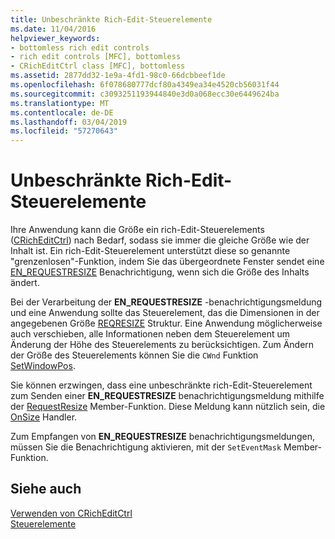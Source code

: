 ```yaml
---
title: Unbeschränkte Rich-Edit-Steuerelemente
ms.date: 11/04/2016
helpviewer_keywords:
- bottomless rich edit controls
- rich edit controls [MFC], bottomless
- CRichEditCtrl class [MFC], bottomless
ms.assetid: 2877dd32-1e9a-4fd1-98c0-66dcbbeef1de
ms.openlocfilehash: 6f078680777dcf80a4349ea34e4520cb56031f44
ms.sourcegitcommit: c3093251193944840e3d0a068ecc30e6449624ba
ms.translationtype: MT
ms.contentlocale: de-DE
ms.lasthandoff: 03/04/2019
ms.locfileid: "57270643"
---
```

# <a name="bottomless-rich-edit-controls"></a>Unbeschränkte Rich-Edit-Steuerelemente

Ihre Anwendung kann die Größe ein rich-Edit-Steuerelements ([CRichEditCtrl](../mfc/reference/cricheditctrl-class.md)) nach Bedarf, sodass sie immer die gleiche Größe wie der Inhalt ist. Ein rich-Edit-Steuerelement unterstützt diese so genannte "grenzenlosen"-Funktion, indem Sie das übergeordnete Fenster sendet eine [EN_REQUESTRESIZE](/windows/desktop/Controls/en-requestresize) Benachrichtigung, wenn sich die Größe des Inhalts ändert.

Bei der Verarbeitung der **EN_REQUESTRESIZE** -benachrichtigungsmeldung und eine Anwendung sollte das Steuerelement, das die Dimensionen in der angegebenen Größe [REQRESIZE](/windows/desktop/api/richedit/ns-richedit-_reqresize) Struktur. Eine Anwendung möglicherweise auch verschieben, alle Informationen neben dem Steuerelement um Änderung der Höhe des Steuerelements zu berücksichtigen. Zum Ändern der Größe des Steuerelements können Sie die `CWnd` Funktion [SetWindowPos](../mfc/reference/cwnd-class.md#setwindowpos).

Sie können erzwingen, dass eine unbeschränkte rich-Edit-Steuerelement zum Senden einer **EN_REQUESTRESIZE** benachrichtigungsmeldung mithilfe der [RequestResize](../mfc/reference/cricheditctrl-class.md#requestresize) Member-Funktion. Diese Meldung kann nützlich sein, die [OnSize](../mfc/reference/cwnd-class.md#onsize) Handler.

Zum Empfangen von **EN_REQUESTRESIZE** benachrichtigungsmeldungen, müssen Sie die Benachrichtigung aktivieren, mit der `SetEventMask` Member-Funktion.

## <a name="see-also"></a>Siehe auch

[Verwenden von CRichEditCtrl](../mfc/using-cricheditctrl.md)<br/>
[Steuerelemente](../mfc/controls-mfc.md)

